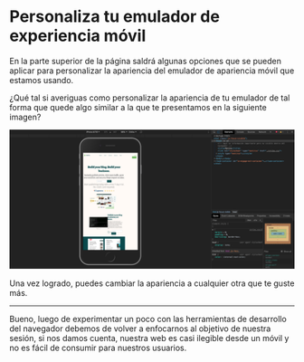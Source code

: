 # Personaliza tu emulador de experiencia móvil

En la parte superior de la página saldrá algunas opciones que se pueden aplicar
para personalizar la apariencia del emulador de apariencia móvil que estamos
usando.

¿Qué tal si averiguas como personalizar la apariencia de tu emulador de tal forma
que quede algo similar a la que te presentamos en la siguiente imagen?

![Dev Tools personalizado](../assets/tuned-devtools.png)

Una vez logrado, puedes cambiar la apariencia a cualquier otra que te guste más.

---

Bueno, luego de experimentar un poco con las herramientas de desarrollo del
navegador debemos de volver a enfocarnos al objetivo de nuestra sesión, si nos
damos cuenta, nuestra web es casi ilegible desde un móvil y no es fácil de
consumir para nuestros usuarios.
